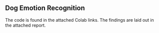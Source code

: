 ## Dog Emotion Recognition 
The code is found in the attached Colab links. The findings are laid out in the attached report. 
